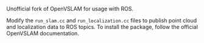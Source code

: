 Unofficial fork of OpenVSLAM for usage with ROS.

Modify the `run_slam.cc` and `run_localization.cc` files to publish point cloud and localization data to ROS topics. To install the package, follow the official OpenVSLAM documentation.